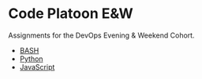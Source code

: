 # Code Platoon E&W

Assignments for the DevOps Evening & Weekend Cohort.

- [BASH](/bash)
- [Python](/python)
- [JavaScript](/javascript)
